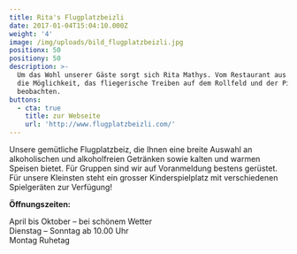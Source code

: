```yaml
---
title: Rita's Flugplatzbeizli
date: 2017-01-04T15:04:10.000Z
weight: '4'
image: /img/uploads/bild_flugplatzbeizli.jpg
positionx: 50
positiony: 50
description: >-
  Um das Wohl unserer Gäste sorgt sich Rita Mathys. Vom Restaurant aus haben sie
  die Möglichkeit, das fliegerische Treiben auf dem Rollfeld und der Piste zu
  beobachten.
buttons:
  - cta: true
    title: zur Webseite
    url: 'http://www.flugplatzbeizli.com/'
---
```

Unsere gemütliche Flugplatzbeiz, die Ihnen eine breite Auswahl an alkoholischen und alkoholfreien Getränken sowie kalten und warmen Speisen bietet. Für Gruppen sind wir auf Voranmeldung bestens gerüstet. Für unsere Kleinsten steht ein grosser Kinderspielplatz mit verschiedenen Spielgeräten zur Verfügung!

**Öffnungszeiten:**

April bis Oktober – bei schönem Wetter\
Dienstag – Sonntag ab 10.00 Uhr\
Montag Ruhetag
